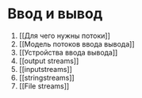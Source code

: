 # Ввод и вывод
1. [[Для чего нужны потоки]]
2. [[Модель потоков ввода вывода]]
3. [[Устройства ввода вывода]]
4. [[output streams]]
5. [[inputstreams]]
6. [[stringstreams]]
7. [[File streams]]








